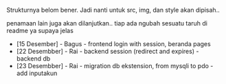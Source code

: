 Strukturnya belom bener.
Jadi nanti untuk src, img, dan style akan dipisah..

penamaan lain juga akan dilanjutkan..
tiap ada ngubah sesuatu taruh di readme ya supaya jelas


* [15 Desember]   - Bagus - frontend login with session, beranda pages
* [22 Desembber]  - Rai   - backend session (redirect and expires)
                          - backend db
* [23 Desembber]  - Rai   - migration db ekstension, from mysqli to pdo
                          - add inputakun 
